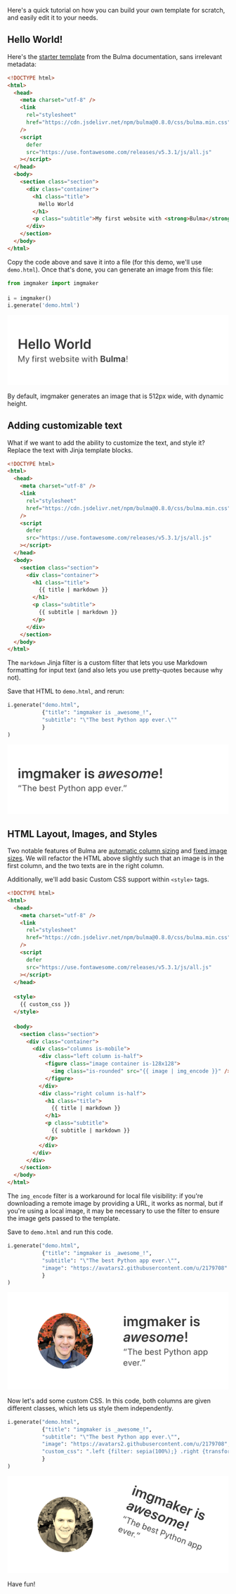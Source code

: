 Here's a quick tutorial on how you can build your own template for scratch, and easily edit it to your needs.

## Hello World!

Here's the [starter template](https://bulma.io/documentation/overview/start/) from the Bulma documentation, sans irrelevant metadata:

```html
<!DOCTYPE html>
<html>
  <head>
    <meta charset="utf-8" />
    <link
      rel="stylesheet"
      href="https://cdn.jsdelivr.net/npm/bulma@0.8.0/css/bulma.min.css"
    />
    <script
      defer
      src="https://use.fontawesome.com/releases/v5.3.1/js/all.js"
    ></script>
  </head>
  <body>
    <section class="section">
      <div class="container">
        <h1 class="title">
          Hello World
        </h1>
        <p class="subtitle">My first website with <strong>Bulma</strong>!</p>
      </div>
    </section>
  </body>
</html>
```

Copy the code above and save it into a file (for this demo, we'll use `demo.html`). Once that's done, you can generate an image from this file:

```python
from imgmaker import imgmaker

i = imgmaker()
i.generate('demo.html')
```

![](img/template1.png)

By default, imgmaker generates an image that is 512px wide, with dynamic height.

## Adding customizable text

What if we want to add the ability to customize the text, and style it? Replace the text with Jinja template blocks.

```html
<!DOCTYPE html>
<html>
  <head>
    <meta charset="utf-8" />
    <link
      rel="stylesheet"
      href="https://cdn.jsdelivr.net/npm/bulma@0.8.0/css/bulma.min.css"
    />
    <script
      defer
      src="https://use.fontawesome.com/releases/v5.3.1/js/all.js"
    ></script>
  </head>
  <body>
    <section class="section">
      <div class="container">
        <h1 class="title">
          {{ title | markdown }}
        </h1>
        <p class="subtitle">
          {{ subtitle | markdown }}
        </p>
      </div>
    </section>
  </body>
</html>
```

The `markdown` Jinja filter is a custom filter that lets you use Markdown formatting for input text (and also lets you use pretty-quotes because why not).

Save that HTML to `demo.html`, and rerun:

```python
i.generate("demo.html",
           {"title": "imgmaker is _awesome_!",
           "subtitle": "\"The best Python app ever.\""
           }
)
```

![](img/template2.png)

## HTML Layout, Images, and Styles

Two notable features of Bulma are [automatic column sizing](http://bulma.io/documentation/columns/basics/) and [fixed image sizes](https://bulma.io/documentation/elements/image/). We will refactor the HTML above slightly such that an image is in the first column, and the two texts are in the right column.

Additionally, we'll add basic Custom CSS support within `<style>` tags.

```html
<!DOCTYPE html>
<html>
  <head>
    <meta charset="utf-8" />
    <link
      rel="stylesheet"
      href="https://cdn.jsdelivr.net/npm/bulma@0.8.0/css/bulma.min.css"
    />
    <script
      defer
      src="https://use.fontawesome.com/releases/v5.3.1/js/all.js"
    ></script>
  </head>

  <style>
    {{ custom_css }}
  </style>

  <body>
    <section class="section">
      <div class="container">
        <div class="columns is-mobile">
          <div class="left column is-half">
            <figure class="image container is-128x128">
              <img class="is-rounded" src="{{ image | img_encode }}" />
            </figure>
          </div>
          <div class="right column is-half">
            <h1 class="title">
              {{ title | markdown }}
            </h1>
            <p class="subtitle">
              {{ subtitle | markdown }}
            </p>
          </div>
        </div>
      </div>
    </section>
  </body>
</html>
```

The `img_encode` filter is a workaround for local file visibility: if you're downloading a remote image by providing a URL, it works as normal, but if you're using a local image, it may be necessary to use the filter to ensure the image gets passed to the template.

Save to `demo.html` and run this code.

```python
i.generate("demo.html",
           {"title": "imgmaker is _awesome_!",
           "subtitle": "\"The best Python app ever.\"",
           "image": "https://avatars2.githubusercontent.com/u/2179708"
           }
)
```

![](img/template3.png)

Now let's add some custom CSS. In this code, both columns are given different classes, which lets us style them independently.

```python
i.generate("demo.html",
           {"title": "imgmaker is _awesome_!",
           "subtitle": "\"The best Python app ever.\"",
           "image": "https://avatars2.githubusercontent.com/u/2179708",
           "custom_css": ".left {filter: sepia(100%);} .right {transform: rotate(20deg);}"
           }
)
```

![](img/template4.png)

Have fun!
